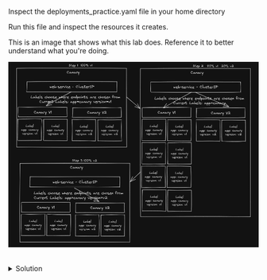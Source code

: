 Inspect the deployments_practice.yaml file in your home directory

Run this file and inspect the resources it creates.

This is an image that shows what this lab does. Reference it to better understand what you're doing.

![raft_keys](../assets/canary.png)

<br>

<details>
<summary>Solution</summary>
Inspect the file and see that there are 4 configuration maps and 4 deployments

```plain 
vi /root/deployments_practice.yaml
```{{exec}}

Deploy the resources
```plain
kubectl create -f /root/deployments_practice.yaml
```{{exec}}

Inspect the resources that were created

```plain
kubectl get cm
```{{exec}}

```plain
kubectl get deployments
```{{exec}}

```plain
kubectl get pods
```{{exec}}
</details>